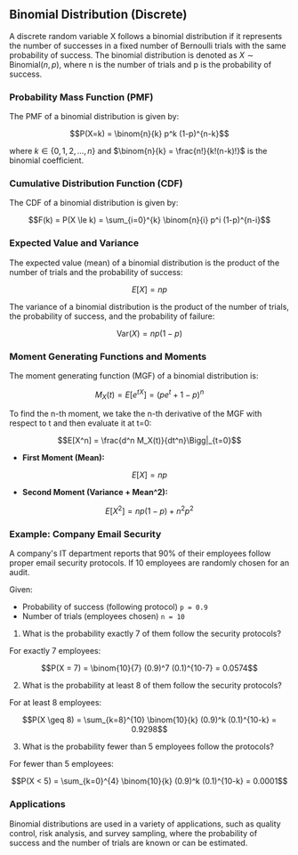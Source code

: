 ## Binomial Distribution (Discrete)

A discrete random variable X follows a binomial distribution if it represents the number of successes in a fixed number of Bernoulli trials with the same probability of success. The binomial distribution is denoted as $X \sim \text{Binomial}(n, p)$, where n is the number of trials and p is the probability of success.

### Probability Mass Function (PMF)

The PMF of a binomial distribution is given by:

$$P(X=k) = \binom{n}{k} p^k (1-p)^{n-k}$$

where $k \in \{0, 1, 2, \dots, n\}$ and $\binom{n}{k} = \frac{n!}{k!(n-k)!}$ is the binomial coefficient.

### Cumulative Distribution Function (CDF)

The CDF of a binomial distribution is given by:

$$F(k) = P(X \le k) = \sum_{i=0}^{k} \binom{n}{i} p^i (1-p)^{n-i}$$

### Expected Value and Variance

The expected value (mean) of a binomial distribution is the product of the number of trials and the probability of success:

$$E[X] = np$$

The variance of a binomial distribution is the product of the number of trials, the probability of success, and the probability of failure:

$$\text{Var}(X) = np(1-p)$$

### Moment Generating Functions and Moments

The moment generating function (MGF) of a binomial distribution is:

$$M_X(t) = E[e^{tX}] = (pe^t + 1 - p)^n$$

To find the n-th moment, we take the n-th derivative of the MGF with respect to t and then evaluate it at t=0:

$$E[X^n] = \frac{d^n M_X(t)}{dt^n}\Bigg|_{t=0}$$

* **First Moment (Mean):**

$$E[X] = np$$

* **Second Moment (Variance + Mean^2):**

$$E[X^2] = np(1-p) + n^2 p^2$$

### Example: Company Email Security

A company's IT department reports that 90% of their employees follow proper email security protocols. If 10 employees are randomly chosen for an audit.

Given:

- Probability of success (following protocol) `p = 0.9`
- Number of trials (employees chosen) `n = 10`


1. What is the probability exactly 7 of them follow the security protocols?

For exactly 7 employees:

$$P(X = 7) = \binom{10}{7} (0.9)^7 (0.1)^{10-7} = 0.0574$$

2. What is the probability at least 8 of them follow the security protocols?

For at least 8 employees:

$$P(X \geq 8) = \sum_{k=8}^{10} \binom{10}{k} (0.9)^k (0.1)^{10-k} = 0.9298$$

3. What is the probability fewer than 5 employees follow the protocols?

For fewer than 5 employees:

$$P(X < 5) = \sum_{k=0}^{4} \binom{10}{k} (0.9)^k (0.1)^{10-k} = 0.0001$$

### Applications

Binomial distributions are used in a variety of applications, such as quality control, risk analysis, and survey sampling, where the probability of success and the number of trials are known or can be estimated.
